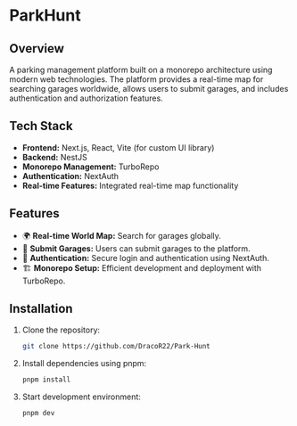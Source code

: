# ParkHunt

## Overview

A parking management platform built on a monorepo architecture using modern web technologies. The platform provides a real-time map for searching garages worldwide, allows users to submit garages, and includes authentication and authorization features.

## Tech Stack

- **Frontend:** Next.js, React, Vite (for custom UI library)
- **Backend:** NestJS
- **Monorepo Management:** TurboRepo
- **Authentication:** NextAuth
- **Real-time Features:** Integrated real-time map functionality

## Features

- 🌍 **Real-time World Map:** Search for garages globally.
- 🏢 **Submit Garages:** Users can submit garages to the platform.
- 🔐 **Authentication:** Secure login and authentication using NextAuth.
- 🏗 **Monorepo Setup:** Efficient development and deployment with TurboRepo.

## Installation

1. Clone the repository:
   ```sh
   git clone https://github.com/DracoR22/Park-Hunt
   ```
2. Install dependencies using pnpm:
   ```sh
   pnpm install
   ```
3. Start development environment:
   ```sh
   pnpm dev
   ```

